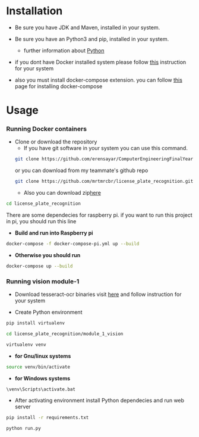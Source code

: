 # Installation

- Be sure you have JDK and Maven, installed in your system.

- Be sure you have an Python3 and pip, installed in your system.

    - further information about [Python](https://www.python.org/downloads/)

- if you dont have Docker installed system please follow [this](https://docs.docker.com/desktop/) instruction for your system

- also you must install docker-compose extension. you can follow [this](https://docs.docker.com/compose/install/) page for installing docker-compose

# Usage

### Running Docker containers
- Clone or download the repository
    - If you have git software in your system you can use this command.
    ```sh
    git clone https://github.com/erensayar/ComputerEngineeringFinalYearProject-LicensePlateRecognitionProject.git
    ```
    or you can download from my teammate's github repo
    ```sh
    git clone https://github.com/mrtmrcbr/license_plate_recognition.git
    ```
    - Also you can download zip[here](https://github.com/erensayar/ComputerEngineeringFinalYearProject-LicensePlateRecognitionProject/archive/master.zip)


```sh
cd license_plate_recognition
```

There are some dependecies for raspberry pi. if you want to run this project in pi, you should run this line
- **Build and run into Raspberry pi**
```sh
docker-compose -f docker-compose-pi.yml up --build
```

- **Otherwise you should run**
```sh
docker-compose up --build
```

### Running vision module-1

- Download tesseract-ocr binaries visit [here](https://tesseract-ocr.github.io/tessdoc/4.0-with-LSTM.html#400-alpha-for-windows) and follow instruction for your system

- Create Python environment
```sh
pip install virtualenv

cd license_plate_recognition/module_1_vision

virtualenv venv
```
- **for Gnu/linux systems**
```sh
source venv/bin/activate
```

- **for Windows systems**
```sh
\venv\Scripts\activate.bat
```

- After activating environment install Python dependecies and run web server
```sh
pip install -r requirements.txt

python run.py
```
